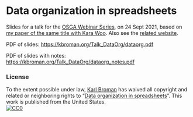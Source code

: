 # Data organization in spreadsheets

Slides for a talk for the [OSGA Webinar Series](https://opar.io/training/osga-webinar-series-2020.html),
on 24 Sept 2021,
based on [my paper of the same title with Kara Woo](https://doi.org/gdz6cm).
Also see the [related website](https://kbroman.org/dataorg).

PDF of slides: <https://kbroman.org/Talk_DataOrg/dataorg.pdf>

PDF of slides with notes: <https://kbroman.org/Talk_DataOrg/dataorg_notes.pdf>

### License

To the extent possible under law,
[Karl Broman](http://github.com/kbroman) has waived all copyright and
related or neighboring rights to
&ldquo;[Data organization in spreadsheets](https://github.com/kbroman/Talk_DataOrg)&rdquo;.
This work is published from the United States.
<br/>
[![CC0](http://i.creativecommons.org/p/zero/1.0/88x31.png)](http://creativecommons.org/publicdomain/zero/1.0/)
